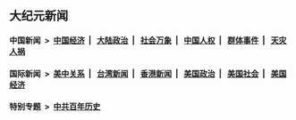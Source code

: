 ## 大纪元新闻

#### 中国新闻 &nbsp;>&nbsp; [中国经济](indexes/ncid283/README.md?06230845) &nbsp;| &nbsp; [大陆政治](indexes/ncid277/README.md?06230845) &nbsp;| &nbsp; [社会万象](indexes/ncid282/README.md?06230845) &nbsp;| &nbsp; [中国人权](indexes/ncid278/README.md?06230845) &nbsp;| &nbsp; [群体事件](indexes/ncid279/README.md?06230845) &nbsp;| &nbsp; [天灾人祸](indexes/ncid280/README.md?06230845)

#### 国际新闻 &nbsp;>&nbsp; [美中关系](indexes/nf1412576/README.md?06230845) &nbsp;| &nbsp; [台湾新闻](indexes/ncid1349361/README.md?06230845) &nbsp;| &nbsp; [香港新闻](indexes/ncid1349362/README.md?06230845) &nbsp;| &nbsp; [美国政治](indexes/ncid1078159/README.md?06230845) &nbsp;| &nbsp; [美国社会](indexes/ncid1078160/README.md?06230845) &nbsp;| &nbsp; [美国经济](indexes/ncid1078158/README.md?06230845)

#### 特别专题 &nbsp;>&nbsp; [中共百年历史](https://github.com/epoch-news/epoch-special/blob/master/README.md?06230845)  
